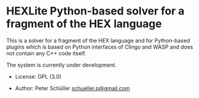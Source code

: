 # HEXLite Python-based solver for a fragment of the HEX language

This is a solver for a fragment of the HEX language and for Python-based plugins
which is based on Python interfaces of Clingo and WASP and does not contain any
C++ code itself.

The system is currently under development.

* License: GPL (3.0)

* Author: Peter Schüller <schueller.p@gmail.com>

